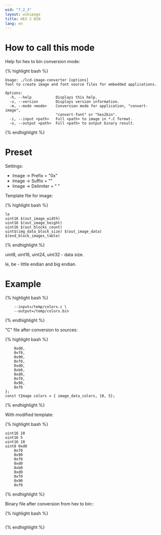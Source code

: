 ```yaml
---
wid: "7_2_3"
layout: wikipage
title: HEX 2 BIN 
lang: en
---
```

# How to call this mode

Help for hex to bin conversion mode:

{% highlight bash %}
```$ ./lcd-image-converter --mode=hex2bin --help
Usage: ./lcd-image-converter [options]
Tool to create image and font source files for embedded applications.

Options:
  -h, --help           Displays this help.
  -v, --version        Displays version information.
  -m, --mode <mode>    Conversion mode for application, "convert-image",
                       "convert-font" or "hex2bin".
  -i, --input <path>   Full <path> to image in *.C format.
  -o, --output <path>  Full <path> to output binary result.
```
{% endhighlight %}

# Preset

Settings:

  *  Image -> Prefix = "0x"
  *  Image -> Suffix = ""
  *  Image -> Delimiter = " "

Template file for image:

{% highlight bash %}
```$(start_block_images_table)
le
uint16 $(out_image_width)
uint16 $(out_image_height)
uint16 $(out_blocks_count)
uint$(img_data_block_size) $(out_image_data)
$(end_block_images_table)
```
{% endhighlight %}

uint8, uint16, uint24, uint32 - data size.

le, be - little endian and big endian.

# Example

{% highlight bash %}
```$ ./lcd-image-converter --mode=hex2bin \
    --input=/temp/colors.c \
    --output=/temp/colors.bin
```
{% endhighlight %}

"C" file after conversion to sources:

{% highlight bash %}
```static const uint8_t image_data_colors[10] = {
    0xd0, 
    0xf0, 
    0x90, 
    0xf0, 
    0xd0, 
    0xb0, 
    0xd0, 
    0xf0, 
    0x90, 
    0xf0
};
const tImage colors = { image_data_colors, 10, 5};
```
{% endhighlight %}

With modified template:

{% highlight bash %}
```le
uint16 10
uint16 5
uint16 10
uint8 0xd0 
    0xf0 
    0x90 
    0xf0 
    0xd0 
    0xb0 
    0xd0 
    0xf0 
    0x90 
    0xf0
```
{% endhighlight %}

Binary file after conversion from hex to bin::

{% highlight bash %}
```00000000: 0A 00 05 00 0A 00 D0 F0    90 F0 D0 B0 D0 F0 90 F0
```
{% endhighlight %}
